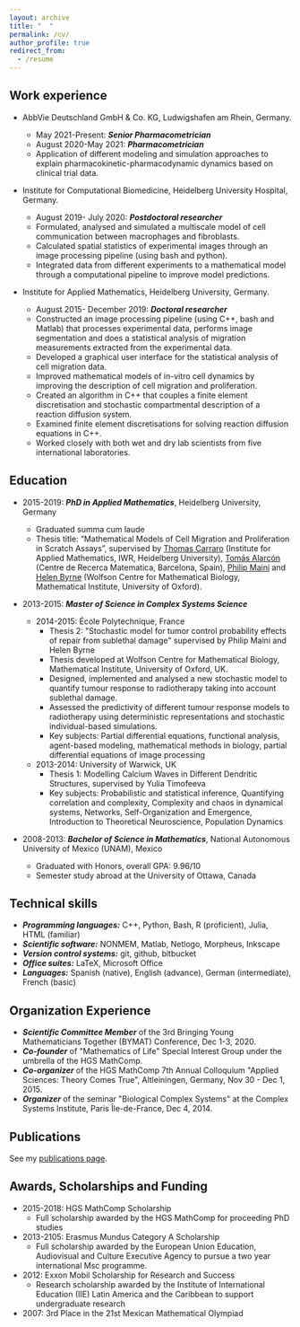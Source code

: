 ```yaml
---
layout: archive
title: "  "
permalink: /cv/
author_profile: true
redirect_from:
  - /resume
---
```


## Work experience

* AbbVie Deutschland GmbH & Co. KG, Ludwigshafen am Rhein, Germany.
	* May 2021-Present: ***Senior Pharmacometrician***
	* August 2020-May 2021: ***Pharmacometrician***
	* Application of different modeling and simulation approaches to explain pharmacokinetic-pharmacodynamic dynamics based on clinical trial data.

*  Institute for Computational Biomedicine, Heidelberg University Hospital, Germany.
	* August 2019- July 2020: ***Postdoctoral researcher***
	* Formulated, analysed and simulated a multiscale model of cell communication between macrophages and fibroblasts.
	* Calculated spatial statistics of experimental images through an image processing pipeline (using bash and python).
	* Integrated data from different experiments to a mathematical model through a computational pipeline to improve model predictions.

* Institute for Applied Mathematics, Heidelberg University, Germany.
	* August 2015- December 2019: ***Doctoral researcher***
	* Constructed an image processing pipeline (using C++, bash and Matlab) that processes experimental data, performs image segmentation and does a statistical analysis of migration measurements extracted from the experimental data.
	* Developed a graphical user interface for the statistical analysis of cell migration data.
	* Improved mathematical models of in-vitro cell dynamics by improving the description of cell migration and proliferation.
	* Created an algorithm  in C++ that couples a finite element discretisation and stochastic compartmental description of a reaction diffusion system.
	* Examined finite element discretisations for solving reaction diffusion equations in C++.
	* Worked closely with both wet and dry lab scientists from five international laboratories.

## Education

* 2015-2019: ***PhD in Applied Mathematics***, Heidelberg University, Germany
	* Graduated summa cum laude
	* Thesis title:  “Mathematical Models of Cell Migration and Proliferation in Scratch Assays”, supervised by [Thomas Carraro](https://numerik.iwr.uni-heidelberg.de/~carraro/?page_id=119) (Institute for Applied Mathematics, IWR, Heidelberg University), [Tomás Alarcón](https://sites.google.com/site/tomasalarc/home) (Centre de Recerca Matematica, Barcelona, Spain), [Philip Maini](https://people.maths.ox.ac.uk/maini/) and [Helen Byrne](https://www.maths.ox.ac.uk/people/helen.byrne) (Wolfson Centre for Mathematical Biology, Mathematical Institute, University of Oxford).

* 2013-2015: ***Master of Science in Complex Systems Science***
	* 2014-2015: École Polytechnique, France
		* Thesis 2: "Stochastic model for tumor control probability effects of repair from sublethal damage" supervised by Philip Maini and Helen Byrne
		* Thesis developed at  Wolfson Centre for Mathematical Biology, Mathematical Institute, University of Oxford, UK.
		* Designed, implemented and analysed a new stochastic model to quantify tumour response to radiotherapy taking into account sublethal damage.
		* Assessed the predictivity of different tumour response models to radiotherapy using deterministic representations and stochastic individual-based simulations.
		* Key subjects: Partial differential equations, functional analysis, agent-based modeling, mathematical methods in biology, partial differential equations of image processing
	* 2013-2014: University of Warwick, UK
		* Thesis 1: Modelling Calcium Waves in Different Dendritic Structures, supervised by Yulia Timofeeva
		* Key subjects: Probabilistic and statistical inference, Quantifying correlation and complexity, Complexity and chaos in dynamical systems, Networks, Self-Organization and Emergence, Introduction to Theoretical Neuroscience, Population Dynamics

* 2008-2013: ***Bachelor of Science in Mathematics***, National Autonomous University of Mexico (UNAM), Mexico
	* Graduated with Honors, overall GPA: 9.96/10
	* Semester study abroad at the University of Ottawa, Canada

## Technical skills

* ***Programming languages:*** C++, Python, Bash, R (proficient), Julia, HTML (familiar)
* ***Scientific software:*** NONMEM, Matlab, Netlogo, Morpheus, Inkscape
* ***Version control systems:***  git, github, bitbucket
* ***Office suites:*** LaTeX, Microsoft Office
* ***Languages:*** Spanish (native), English (advance), German (intermediate), French (basic)

## Organization Experience

* ***Scientific Committee Member*** of the 3rd Bringing Young Mathematicians Together (BYMAT) Conference, Dec 1-3, 2020.
* ***Co-founder*** of "Mathematics of Life" Special Interest Group under the umbrella of the HGS MathComp.
* ***Co-organizer*** of the HGS MathComp 7th Annual Colloquium "Applied Sciences: Theory Comes True", Altleiningen, Germany,  Nov 30 - Dec 1, 2015.
* ***Organizer*** of the seminar "Biological Complex Systems" at the Complex Systems Institute, Paris Île-de-France, Dec 4, 2014.

## Publications

See my [publications page](https://victoriapb.github.io//publications/).

## Awards, Scholarships and Funding

* 2015-2018: HGS MathComp Scholarship
	* Full scholarship awarded by the HGS MathComp for proceeding PhD studies
* 2013-2105: Erasmus Mundus Category A Scholarship
	* Full scholarship awarded by the  European Union Education, Audiovisual and Culture Executive Agency to pursue a two year international Msc programme.
* 2012: Exxon Mobil Scholarship for Research and Success
	* Research scholarship awarded by the Institute of International Education (IIE) Latin America and the Caribbean to support undergraduate research
* 2007: 3rd Place in the 21st Mexican Mathematical Olympiad
